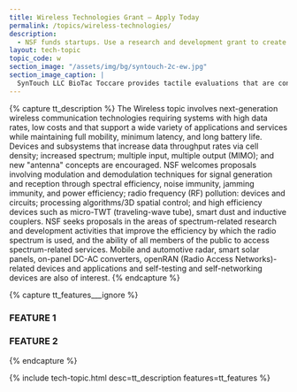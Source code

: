 ```yaml
---
title: Wireless Technologies Grant – Apply Today
permalink: /topics/wireless-technologies/
description:
  - NSF funds startups. Use a research and development grant to create wireless technologies.
layout: tech-topic
topic_code: w
section_image: "/assets/img/bg/syntouch-2c-ew.jpg"
section_image_caption: |
  SynTouch LLC BioTac Toccare provides tactile evaluations that are consistent, quantifiable, and reflective of human perceptions.
---
```

{% capture tt_description %}
The Wireless topic involves next-generation wireless communication technologies requiring systems with high data rates, low costs and that support a wide variety of applications and services while maintaining full mobility, minimum latency, and long battery life. Devices and subsystems that increase data throughput rates via cell density; increased spectrum; multiple input, multiple output (MIMO); and new "antenna" concepts are encouraged. NSF welcomes proposals involving modulation and demodulation techniques for signal generation and reception through spectral efficiency, noise immunity, jamming immunity, and power efficiency; radio frequency (RF) pollution: devices and circuits; processing algorithms/3D spatial control; and high efficiency devices such as micro-TWT (traveling-wave tube), smart dust and inductive couplers. NSF seeks proposals in the areas of spectrum-related research and development activities that improve the efficiency by which the radio spectrum is used, and the ability of all members of the public to access spectrum-related services. Mobile and automotive radar, smart solar panels, on-panel DC-AC converters, openRAN (Radio Access Networks)-related devices and applications and self-testing and self-networking devices are also of interest.
{% endcapture %}

{% capture tt_features___ignore %}
<div class="usa-section usa-content usa-grid">
  <h3>FEATURE 1</h3>
</div>
<div class="background-light-blue">
  <div class="usa-section usa-content usa-grid">
    <h3>FEATURE 2</h3>
  </div>
</div>
{% endcapture %}

{% include tech-topic.html desc=tt_description features=tt_features %}
